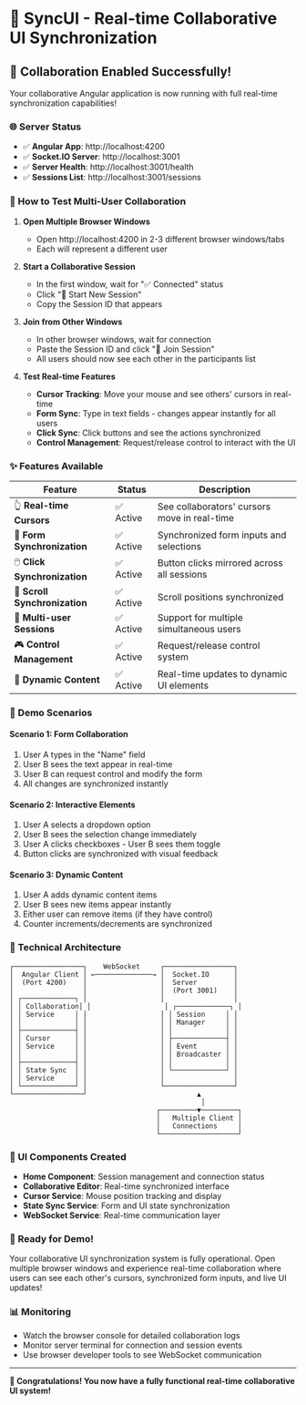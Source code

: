 # 🔗 SyncUI - Real-time Collaborative UI Synchronization

## 🎉 Collaboration Enabled Successfully!

Your collaborative Angular application is now running with full real-time synchronization capabilities!

### 🌐 Server Status
- ✅ **Angular App**: http://localhost:4200
- ✅ **Socket.IO Server**: http://localhost:3001
- ✅ **Server Health**: http://localhost:3001/health
- ✅ **Sessions List**: http://localhost:3001/sessions

### 🚀 How to Test Multi-User Collaboration

1. **Open Multiple Browser Windows**
   - Open http://localhost:4200 in 2-3 different browser windows/tabs
   - Each will represent a different user

2. **Start a Collaborative Session**
   - In the first window, wait for "✅ Connected" status
   - Click "👥 Start New Session"
   - Copy the Session ID that appears

3. **Join from Other Windows**
   - In other browser windows, wait for connection
   - Paste the Session ID and click "🔗 Join Session"
   - All users should now see each other in the participants list

4. **Test Real-time Features**
   - **Cursor Tracking**: Move your mouse and see others' cursors in real-time
   - **Form Sync**: Type in text fields - changes appear instantly for all users
   - **Click Sync**: Click buttons and see the actions synchronized
   - **Control Management**: Request/release control to interact with the UI

### ✨ Features Available

| Feature | Status | Description |
|---------|--------|-------------|
| 👆 **Real-time Cursors** | ✅ Active | See collaborators' cursors move in real-time |
| 📝 **Form Synchronization** | ✅ Active | Synchronized form inputs and selections |
| 🖱️ **Click Synchronization** | ✅ Active | Button clicks mirrored across all sessions |
| 📜 **Scroll Synchronization** | ✅ Active | Scroll positions synchronized |
| 👥 **Multi-user Sessions** | ✅ Active | Support for multiple simultaneous users |
| 🎮 **Control Management** | ✅ Active | Request/release control system |
| 🔄 **Dynamic Content** | ✅ Active | Real-time updates to dynamic UI elements |

### 🎯 Demo Scenarios

#### Scenario 1: Form Collaboration
1. User A types in the "Name" field
2. User B sees the text appear in real-time
3. User B can request control and modify the form
4. All changes are synchronized instantly

#### Scenario 2: Interactive Elements
1. User A selects a dropdown option
2. User B sees the selection change immediately
3. User A clicks checkboxes - User B sees them toggle
4. Button clicks are synchronized with visual feedback

#### Scenario 3: Dynamic Content
1. User A adds dynamic content items
2. User B sees new items appear instantly
3. Either user can remove items (if they have control)
4. Counter increments/decrements are synchronized

### 🔧 Technical Architecture

```
┌─────────────────┐    WebSocket     ┌─────────────────┐
│  Angular Client │ ←──────────────→ │  Socket.IO      │
│  (Port 4200)    │                  │  Server         │
│                 │                  │  (Port 3001)    │
│ ┌─────────────┐ │                  │                 │
│ │ Collaboration│ │                  │ ┌─────────────┐ │
│ │ Service     │ │                  │ │ Session     │ │
│ │             │ │                  │ │ Manager     │ │
│ ├─────────────┤ │                  │ │             │ │
│ │ Cursor      │ │                  │ ├─────────────┤ │
│ │ Service     │ │                  │ │ Event       │ │
│ │             │ │                  │ │ Broadcaster │ │
│ ├─────────────┤ │                  │ │             │ │
│ │ State Sync  │ │                  │ └─────────────┘ │
│ │ Service     │ │                  │                 │
│ └─────────────┘ │                  └─────────────────┘
└─────────────────┘                           ▲
                                               │
                                    ┌─────────▼─────────┐
                                    │   Multiple Client │
                                    │   Connections     │
                                    └───────────────────┘
```

### 🎨 UI Components Created
- **Home Component**: Session management and connection status
- **Collaborative Editor**: Real-time synchronized interface
- **Cursor Service**: Mouse position tracking and display
- **State Sync Service**: Form and UI state synchronization
- **WebSocket Service**: Real-time communication layer

### 🎪 Ready for Demo!

Your collaborative UI synchronization system is fully operational. Open multiple browser windows and experience real-time collaboration where users can see each other's cursors, synchronized form inputs, and live UI updates!

### 📊 Monitoring

- Watch the browser console for detailed collaboration logs
- Monitor server terminal for connection and session events
- Use browser developer tools to see WebSocket communication

---

**🎉 Congratulations! You now have a fully functional real-time collaborative UI system!**
